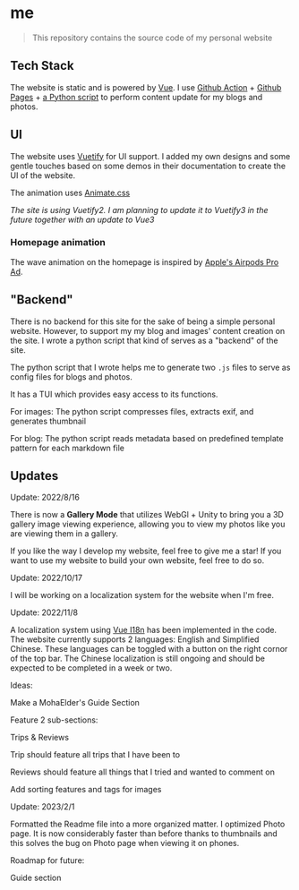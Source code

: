 # me
> This repository contains the source code of my personal website

## Tech Stack

The website is static and is powered by [Vue](https://vuejs.org/). I use [Github Action](https://github.com/features/actions) + [Github Pages](https://pages.github.com/) + [a Python script](https://github.com/MohaElder/me/blob/main/helpers/init.py) to perform content update for my blogs and photos.

## UI
The website uses [Vuetify](https://vuetifyjs.com/en/) for UI support. I added my own designs and some gentle touches based on some demos in their documentation to create the UI of the website.

The animation uses [Animate.css](https://animate.style/)

*The site is using Vuetify2. I am planning to update it to Vuetify3 in the future together with an update to Vue3*

### Homepage animation
The wave animation on the homepage is inspired by [Apple's Airpods Pro Ad](https://www.apple.com/airpods-pro/).

## "Backend"
There is no backend for this site for the sake of being a simple personal website. However, to support my my blog and images' content creation on the site. I wrote a python script that kind of serves as a "backend" of the site.

The python script that I wrote helps me to generate two `.js` files to serve as config files for blogs and photos. 

It has a TUI which provides easy access to its functions.

For images: The python script compresses files, extracts exif, and generates thumbnail

For blog: The python script reads metadata based on predefined template pattern for each markdown file

## Updates

Update: 2022/8/16

There is now a <b>Gallery Mode</b> that utilizes WebGl + Unity to bring you a 3D gallery image viewing experience, allowing you to view my photos like you are viewing them in a gallery.

If you like the way I develop my website, feel free to give me a star! If you want to use my website to build your own website, feel free to do so.

Update: 2022/10/17

I will be working on a localization system for the website when I'm free.

Update: 2022/11/8

A localization system using [Vue I18n](https://kazupon.github.io/vue-i18n/) has been implemented in the code. The website currently supports 2 languages: English and Simplified Chinese. These languages can be toggled with a button on the right cornor of the top bar. The Chinese localization is still ongoing and should be expected to be completed in a week or two.

Ideas:

Make a MohaElder's Guide Section

Feature 2 sub-sections:

Trips & Reviews

Trip should feature all trips that I have been to

Reviews should feature all things that I tried and wanted to comment on

Add sorting features and tags for images

Update: 2023/2/1

Formatted the Readme file into a more organized matter. I optimized Photo page. It is now considerably faster than before thanks to thumbnails and this solves the bug on Photo page when viewing it on phones.

Roadmap for future:

Guide section
